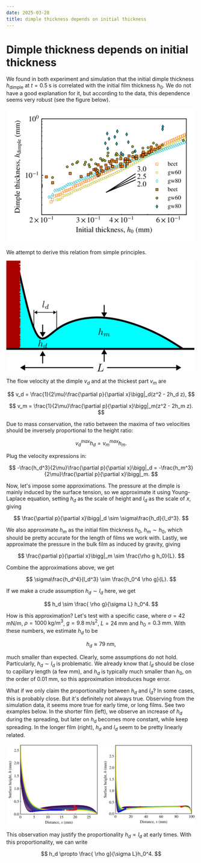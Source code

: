 ```yaml
---
date: 2025-03-28
title: dimple thickness depends on initial thickness
---
```


# Dimple thickness depends on initial thickness

We found in both experiment and simulation that the initial dimple thickness $h_\mathrm{dimple}$ at $t=0.5\;\mathrm{s}$ is correlated with the initial film thickness $h_0$. We do not have a good explanation for it, but according to the data, this dependence seems very robust (see the figure below).

<img src="/assets/images/2025/03/dimple-thickness-initial-thickness.png" width="500px">

We attempt to derive this relation from simple principles. 

<img src="/assets/images/2025/03/illustrate-h.png" width="500px">

The flow velocity at the dimple $v_d$ and at the thickest part $v_m$ are

$$
v_d = \frac{1}{2\mu}\frac{\partial p}{\partial x}\bigg|_d(z^2 - 2h_d z),
$$

$$
v_m = \frac{1}{2\mu}\frac{\partial p}{\partial x}\bigg|_m(z^2 - 2h_m z).
$$

Due to mass conservation, the ratio between the maxima of two velocities should be inversely proportional to the height ratio:

$$
v_d^{max} h_d = v_m^{max} h_m.
$$

Plug the velocity expressions in:

$$
-\frac{h_d^3}{2\mu}\frac{\partial p}{\partial x}\bigg|_d = -\frac{h_m^3}{2\mu}\frac{\partial p}{\partial x}\bigg|_m.
$$

Now, let's impose some approximations. The pressure at the dimple is mainly induced by the surface tension, so we approximate it using Young-Laplace equation, setting $h_d$ as the scale of height and $l_d$ as the scale of $x$, giving

$$
\frac{\partial p}{\partial x}\bigg|_d \sim \sigma\frac{h_d}{l_d^3}.
$$

We also approximate $h_m$ as the initial film thickness $h_0$, $h_m\sim h_0$, which should be pretty accurate for the length of films we work with. Lastly, we approximate the pressure in the bulk film as induced by gravity, giving

$$
\frac{\partial p}{\partial x}\bigg|_m \sim \frac{\rho g h_0}{L}.
$$

Combine the approximations above, we get

$$
\sigma\frac{h_d^4}{l_d^3} \sim \frac{h_0^4 \rho g}{L}.
$$

If we make a crude assumption $h_d\sim l_d$ here, we get

$$
h_d \sim \frac{ \rho g}{\sigma L} h_0^4.
$$

How is this approximation? Let's test with a specific case, where $\sigma=42\;\mathrm{mN/m}$, $\rho=1000\;\mathrm{kg/m^3}$, $g=9.8\;\mathrm{m/s^2}$, $L=24\;\mathrm{mm}$ and $h_0=0.3\;\mathrm{mm}$. With these numbers, we estimate $h_d$ to be

$$
h_d \approx 79 \;\mathrm{nm},
$$

much smaller than expected. Clearly, some assumptions do not hold. Particularly, $h_d\sim l_d$ is problematic. We already know that $l_d$ should be close to capillary length (a few mm), and $h_d$ is typically much smaller than $h_0$, on the order of $0.01\;\mathrm{mm}$, so this approximation introduces huge error. 

What if we only claim the proportionality between $h_d$ and $l_d$? In some cases, this is probably close. But it's definitely not always true. Observing from the simulation data, it seems more true for early time, or long films. See two examples below. In the shorter film (left), we observe an increase of $h_d$ during the spreading, but later on $h_d$ becomes more constant, while keep spreading. In the longer film (right), $h_d$ and $l_d$ seem to be pretty linearly related. 

<img src="/assets/images/2025/03/hd-ld.png" width="700px">

This observation may justify the proportionality $h_d\propto l_d$ at early times. With this proportionality, we can write  

$$
h_d \propto \frac{ \rho g}{\sigma L}h_0^4.
$$